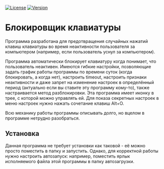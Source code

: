 [![License](https://img.shields.io/badge/LICENSE-LGPL%20v2.1-green?style=flat-square)](/LICENSE)  [![Version](https://img.shields.io/badge/VERSION-RELEASE%20--%201.3-green?style=flat-square)](https://github.com/averov90/Keyboard-Locker/releases)
# Блокировщик клавиатуры
Программа разработана для предотвращения случайных нажатий клавиш клавиатуры во время неактивности пользователя за компьютером (например, если пользователь уснул за компьютером).

Программа автоматически блокирует клавиатуру когда понимает, что пользователь неактивен. Имеются гибкие настройки, позволяющие задать график работы программы по времени суток (когда блокировать, а когда нет), настроить timeout, настроить признаки неактивности и даже запрет на изменение настроек в определённый период (актуально если вы ставите эту программу кому-то), также настраивается метод разблокировки.
Эта программа имеет иконку в трее, с которой можно управлять ей. Для показа секретных настроек в меню настроек нужно нажать сочетание клавиш Alt+O.

Всю механику работы программы описывать долго, но вцелом в программе нетрудно разобраться.

## Установка
Данная программа не требует установки как таковой - её можно просто поместить в папку и запустить. Однако, для корректной работы нужно настроить автозапуск: например, поместить ярлык исполняемого файла этой программы в папку автозагрузки.
